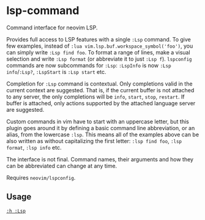 # lsp-command

Command interface for neovim LSP.

Provides full access to LSP features with a single `:Lsp` command. To give few examples,
instead of `:lua vim.lsp.buf.workspace_symbol('foo')`, you can simply write `:Lsp find foo`.
To format a range of lines, make a visual selection and write `:Lsp format` (or
abbreviate it to just `:Lsp f`). `lspconfig` commands are now subcommands for `:Lsp`:
`:LspInfo` is now `:Lsp info`/`:Lsp?`, `:LspStart` is `:Lsp start` etc.

Completion for `:Lsp` command is contextual. Only completions valid in the current
context are suggested. That is, if the current buffer is not attached to any server, the
only completions will be `info`, `start`, `stop`, `restart`. If buffer is attached, only
actions supported by the attached language server are suggested.

Custom commands in vim have to start with an uppercase letter, but this plugin goes around
it by defining a basic command line abbreviation, or an alias, from the lowercase `:lsp`.
This means all of the examples above can be also written as without capitalizing the first
letter: `:lsp find foo`, `:lsp format`, `:lsp info` etc.

The interface is not final. Command names, their arguments and how they can be abbreviated
can change at any time.

Requires `neovim/lspconfig`.

## Usage

[`:h :Lsp`](doc/lsp-command.txt)
